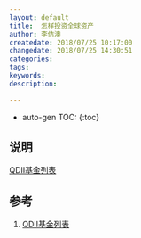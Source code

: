 ```yaml
---
layout: default
title:  怎样投资全球资产
author: 李佶澳
createdate: 2018/07/25 10:17:00
changedate: 2018/07/25 14:30:51
categories:
tags:
keywords:
description: 

---
```


* auto-gen TOC:
{:toc}

## 说明

[QDII基金列表][1]

## 参考

1. [QDII基金列表][1]

[1]: http://fund.eastmoney.com/data/fundranking.html#tqdii;c0;r;szzf;pn10000;ddesc;qsd20170725;qed20180725;qdii;zq;gg;gzbd;gzfs;bbzt;sfbb "QDII基金列表" 
